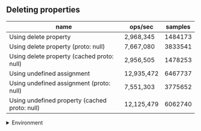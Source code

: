 ## Deleting properties

|name|ops/sec|samples|
|-|-|-|
|Using delete property|2,968,345|1484173|
|Using delete property (proto: null)|7,667,080|3833541|
|Using delete property (cached proto: null)|2,956,505|1478253|
|Using undefined assignment|12,935,472|6467737|
|Using undefined assignment (proto: null)|7,551,303|3775652|
|Using undefined property (cached proto: null)|12,125,479|6062740|


<details>
<summary>Environment</summary>

* __Machine:__ linux x64 | 4 vCPUs | 7.6GB Mem
* __Run:__ Wed Sep 25 2024 19:59:09 GMT+0000 (Coordinated Universal Time)
</details>

<!--
{"environment":{"platform":"linux","arch":"x64","cpus":4,"totalMemory":7.597896575927734},"benchmarks":[{"name":"Using delete property","opsSec":2968345.0441950774,"samples":1484173},{"name":"Using delete property (proto: null)","opsSec":7667080.71190412,"samples":3833541},{"name":"Using delete property (cached proto: null)","opsSec":2956505.798956462,"samples":1478253},{"name":"Using undefined assignment","opsSec":12935472.34421672,"samples":6467737},{"name":"Using undefined assignment (proto: null)","opsSec":7551303.62245991,"samples":3775652},{"name":"Using undefined property (cached proto: null)","opsSec":12125479.418017728,"samples":6062740}]}-->
